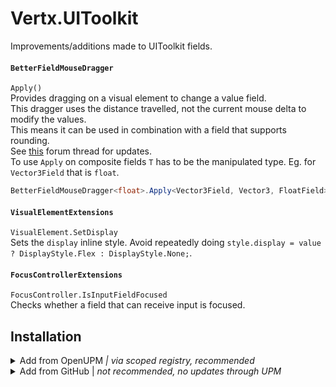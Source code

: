 # Vertx.UIToolkit
Improvements/additions made to UIToolkit fields.

#### `BetterFieldMouseDragger`
`Apply()`  
Provides dragging on a visual element to change a value field.  
This dragger uses the distance travelled, not the current mouse delta to modify the values.  
This means it can be used in combination with a field that supports rounding.  
See [this](https://forum.unity.com/threads/fieldmousedragger-improvement.1225911/) forum thread for updates.  
To use `Apply` on composite fields `T` has to be the manipulated type. Eg. for `Vector3Field` that is `float`.  
```csharp
BetterFieldMouseDragger<float>.Apply<Vector3Field, Vector3, FloatField>(vector3Field);
```

#### `VisualElementExtensions`
`VisualElement.SetDisplay`  
Sets the `display` inline style. Avoid repeatedly doing `style.display = value ? DisplayStyle.Flex : DisplayStyle.None;`.

#### `FocusControllerExtensions`
`FocusController.IsInputFieldFocused`  
Checks whether a field that can receive input is focused.  


## Installation

<details>
<summary>Add from OpenUPM <em>| via scoped registry, recommended</em></summary>

This package is available on OpenUPM: https://openupm.com/packages/com.vertx.uitoolkit

To add it the package to your project:

- open `Edit/Project Settings/Package Manager`
- add a new Scoped Registry:
  ```
  Name: OpenUPM
  URL:  https://package.openupm.com/
  Scope(s): com.vertx
  ```
- click <kbd>Save</kbd>
- open Package Manager
- click <kbd>+</kbd>
- select <kbd>Add from Git URL</kbd>
- paste `com.vertx.uitoolkit`
- click <kbd>Add</kbd>

</details>

<details>
<summary>Add from GitHub | <em>not recommended, no updates through UPM</em></summary>

You can also add it directly from GitHub on Unity 2019.4+. Note that you won't be able to receive updates through Package Manager this way, you'll have to update manually.

- open Package Manager
- click <kbd>+</kbd>
- select <kbd>Add from Git URL</kbd>
- paste `https://github.com/vertxxyz/Vertx.UIToolit.git`
- click <kbd>Add</kbd>  
  **or**
- Edit your `manifest.json` file to contain `"com.vertx.uitoolkit": "https://github.com/vertxxyz/Vertx.UIToolkit.git"`,

To update the package with new changes, remove the lock from the `packages-lock.json` file.
</details>
